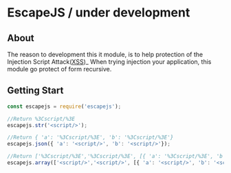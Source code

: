 # EscapeJS / under development

## About
The reason to development this it module, is to help protection of the Injection Script Attack([XSS](https://www.owasp.org/index.php/Top_10_2010-A2-Cross-Site_Scripting_(XSS)))_ When trying injection your application, this module go protect of form recursive.

## Getting Start
```js
const escapejs = require('escapejs');

//Return %3Cscript/%3E
escapejs.str('<script/>');

//Return { 'a': '%3Cscript/%3E', 'b': '%3Cscript/%3E'}
escapejs.json({ 'a': '<script/>', 'b': '<script/>'}); 

//Return ['%3Cscript/%3E','%3Cscript/%3E', [{ 'a': '%3Cscript/%3E', 'b': '%3Cscript/%3E'}]]
escapejs.array(['<script/>','<script/>', [{ 'a': '<script/>', 'b': '<script/>'}]]);
```
